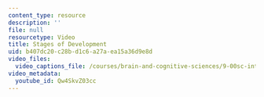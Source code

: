 ```yaml
---
content_type: resource
description: ''
file: null
resourcetype: Video
title: Stages of Development
uid: b407dc20-c28b-d1c6-a27a-ea15a36d9e8d
video_files:
  video_captions_file: /courses/brain-and-cognitive-sciences/9-00sc-introduction-to-psychology-fall-2011/adult-development/stages-of-development/Qw4SkvZ03cc.vtt
video_metadata:
  youtube_id: Qw4SkvZ03cc
---
```

